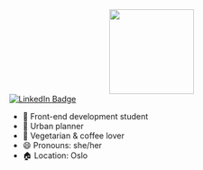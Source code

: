 <div id="header" align="center">
  <img src= "https://media.giphy.com/media/SUcApSWjPwQMARvcM8/giphy.gif" width="150"/>
</div>

<a href="https://www.linkedin.com/in/kinga-kot-3a4b8a149/">
<div id="badges">
  <img src="https://img.shields.io/badge/LinkedIn-blue?style=for-the-badge&logo=linkedin&logoColor=white" alt="LinkedIn Badge"/>
 </div>
 </a>
 
 


- 🔭 Front-end development student
- 🏤 Urban planner
- 🌱 Vegetarian & coffee lover
- 😄 Pronouns: she/her
- 🏠 Location: Oslo
